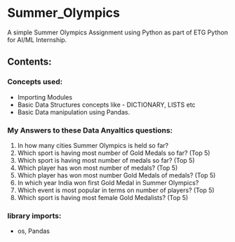 # Summer_Olympics
A simple Summer Olympics Assignment using Python as part of ETG Python for AI/ML Internship.

## Contents:

### Concepts used:
* Importing Modules
* Basic Data Structures concepts like - DICTIONARY, LISTS etc
* Basic Data manipulation using Pandas.

### My Answers to these Data Anyaltics questions:
1. In how many cities Summer Olympics is held so far?
2. Which sport is having most number of Gold Medals so far? (Top 5)
3. Which sport is having most number of medals so far? (Top 5)
4. Which player has won most number of medals? (Top 5)
5. Which player has won most number Gold Medals of medals? (Top 5)
6. In which year India won first Gold Medal in Summer Olympics?
7. Which event is most popular in terms on number of players? (Top 5)
8. Which sport is having most female Gold Medalists? (Top 5)

### library imports:
  * os, Pandas
